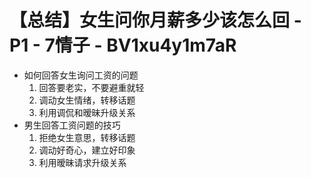 # 【总结】女生问你月薪多少该怎么回 - P1 - 7情子 - BV1xu4y1m7aR

-   如何回答女生询问工资的问题
    1.  回答要老实，不要避重就轻
    2.  调动女生情绪，转移话题
    3.  利用调侃和暧昧升级关系
-   男生回答工资问题的技巧
    1.  拒绝女生意思，转移话题
    2.  调动好奇心，建立好印象
    3.  利用暧昧请求升级关系